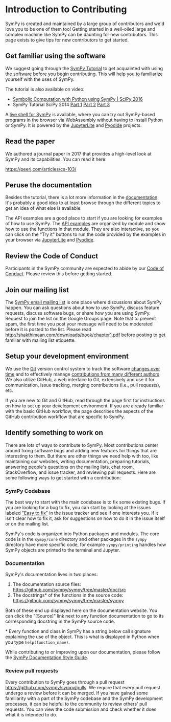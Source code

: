 # Introduction to Contributing

SymPy is created and maintained by a large group of contributors and we'd love you to be one of them too! Getting started in a well-oiled large and complex machine like SymPy can be daunting for new contributors. This page exists to give tips for new contributors to get started.

## Get familiar using the software

We suggest going through the [SymPy Tutorial](intro-tutorial) to get acquainted with using the software before you begin contributing. This will help you to familiarize yourself with the uses of SymPy.

The tutorial is also available on video:

- [Symbolic Computation with Python using SymPy | SciPy 2016](https://www.youtube.com/watch?v=AqnpuGbM6-Q)
- SymPy Tutorial SciPy 2014 [Part 1](https://www.youtube.com/watch?v=Lgp442bibDM) [Part 2](https://www.youtube.com/watch?v=_PTe10whFKo) [Part 3](https://www.youtube.com/watch?v=qleGSnrnxgc)

A [live shell for SymPy](https://live.sympy.org) is available, where you can try out SymPy-based programs in the browser via WebAssembly without having to install Python or SymPy. It is powered by the [JupyterLite](https://jupyterlite.readthedocs.io) and [Pyodide](https://pyodide.org) projects.

## Read the paper

We authored a journal paper in 2017 that provides a high-level look at SymPy and its capabilities. You can read it here:

https://peerj.com/articles/cs-103/

## Peruse the documentation

Besides the tutorial, there is a lot more information in the [documentation](documentation). It's probably a good idea to at least browse through the different topics to get an idea of what else is available.

The API examples are a good place to start if you are looking for examples of how to use SymPy. The [API examples](https://docs.sympy.org/latest/modules/index.html) are organized by module and show how to use the functions in that module. They are also interactive, so you can click on the "Try it" buttons to run the code provided by the examples in your browser via [JupyterLite](https://jupyterlite.readthedocs.io) and [Pyodide](https://pyodide.org).

## Review the Code of Conduct

Participants in the SymPy community are expected to abide by our [Code of Conduct](https://github.com/sympy/sympy/blob/master/CODE_OF_CONDUCT.md). Please review this before getting started.

## Join our mailing list

The [SymPy email mailing list](https://groups.google.com/forum/#!forum/sympy)
is one place where discussions about SymPy happen. You can ask questions about
how to use SymPy, discuss feature requests, discuss software bugs, or share
how you are using SymPy. Request to join the list on the Google Groups page.
Note that to prevent spam, the first time you post your message will need to
be moderated before it is posted to the list. Please read
http://shakthimaan.com/downloads/book/chapter1.pdf before posting to get
familiar with mailing list etiquette.

## Setup your development environment

We use the [Git](https://git-scm.com) version control system to track the
software [changes over time](https://github.com/sympy/sympy/commits/master)
and to effectively manage [contributions from many different
authors](https://github.com/sympy/sympy/network). We also utilize GitHub, a
web interface to Git, extensively and use it for communication, issue
tracking, merging contributions (i.e., pull requests), etc.

If you are new to Git and GitHub, read through the [](devsetup) page first for
instructions on how to set up your development environment. If you are already
familiar with the basic GitHub workflow, the [](workflow-process) page
describes the aspects of the GitHub contribution workflow that are specific to
SymPy.

## Identify something to work on

There are lots of ways to contribute to SymPy. Most contributions center
around fixing software bugs and adding new features for things that are
interesting to them. But there are other things we need help with too, like
maintaining our websites, writing documentation, preparing tutorials,
answering people's questions on the mailing lists, chat room, StackOverflow,
and issue tracker, and reviewing pull requests. Here are some following ways
to get started with a contribution:

### SymPy Codebase

The best way to start with the main codebase is to fix some existing bugs. If
you are looking for a bug to fix, you can start by looking at the issues
labeled ["Easy to
fix"](https://github.com/sympy/sympy/issues?q=is%3Aopen+is%3Aissue+label%3A%22Easy+to+Fix%22)
in the issue tracker and see if one interests you. If it isn't clear how to
fix it, ask for suggestions on how to do it in the issue itself or on the
mailing list.

SymPy's code is organized into Python packages and modules. The core code is
in the `sympy/core` directory and other packages in the `sympy` directory have
more specific code, for example `sympy/printing` handles how SymPy objects are
printed to the terminal and Jupyter.

### Documentation

SymPy's documentation lives in two places:

1. The documentation source files: https://github.com/sympy/sympy/tree/master/doc/src
2. The docstrings* of the functions in the source code: https://github.com/sympy/sympy/tree/master/sympy

Both of these end up displayed here on the documentation website. You can
click the "[Source]" link next to any function documentation to go to its
corresponding docstring in the SymPy source code.

\* Every function and class in SymPy has a string below call signature explaining the use of the object. This is what is displayed in Python when you type `help(function_name)`.

While contributing to or improving upon our documentation, please follow the [SymPy Documentation Style Guide](documentation-style-guide).

### Review pull requests

Every contribution to SymPy goes through a pull request
https://github.com/sympy/sympy/pulls. We require that every pull request
undergo a review before it can be merged. If you have gained some familiarity
with a part of the SymPy codebase and the SymPy development processes, it can
be helpful to the community to review others' pull requests. You can view the
code submission and check whether it does what it is intended to do.

